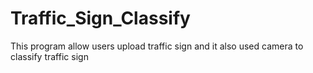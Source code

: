 # Traffic_Sign_Classify
This program allow users upload traffic sign and it also used camera to classify traffic sign
